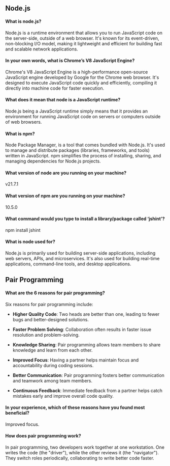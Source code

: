 ## Node.js

#### What is node.js?
Node.js is a runtime environment that allows you to run JavaScript code on the server-side, outside of a web browser. It's known for its event-driven, non-blocking I/O model, making it lightweight and efficient for building fast and scalable network applications.

#### In your own words, what is Chrome’s V8 JavaScript Engine?
Chrome's V8 JavaScript Engine is a high-performance open-source JavaScript engine developed by Google for the Chrome web browser. It's designed to execute JavaScript code quickly and efficiently, compiling it directly into machine code for faster execution.

#### What does it mean that node is a JavaScript runtime?
Node.js being a JavaScript runtime simply means that it provides an environment for running JavaScript code on servers or computers outside of web browsers.

#### What is npm?
Node Package Manager, is a tool that comes bundled with Node.js. It's used to manage and distribute packages (libraries, frameworks, and tools) written in JavaScript. npm simplifies the process of installing, sharing, and managing dependencies for Node.js projects.

#### What version of node are you running on your machine?
v21.7.1
#### What version of npm are you running on your machine?
10.5.0
#### What command would you type to install a library/package called ‘jshint’?
npm install jshint

#### What is node used for?
Node.js is primarily used for building server-side applications, including web servers, APIs, and microservices. It's also used for building real-time applications, command-line tools, and desktop applications.

## Pair Programming

#### What are the 6 reasons for pair programming?
Six reasons for pair programming include:

- **Higher Quality Code**: Two heads are better than one, leading to fewer bugs and better-designed solutions.

- **Faster Problem Solving**: Collaboration often results in faster issue resolution and problem-solving.

- **Knowledge Sharing**: Pair programming allows team members to share knowledge and learn from each other.

- **Improved Focus**: Having a partner helps maintain focus and accountability during coding sessions.

- **Better Communication**: Pair programming fosters better communication and teamwork among team members.

- **Continuous Feedback**: Immediate feedback from a partner helps catch mistakes early and improve overall code quality.

#### In your experience, which of these reasons have you found most beneficial?
Improved focus.

#### How does pair programming work?

In pair programming, two developers work together at one workstation. One writes the code (the "driver"), while the other reviews it (the "navigator"). They switch roles periodically, collaborating to write better code faster.